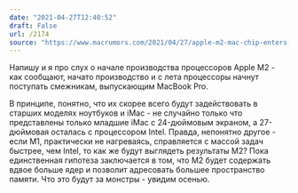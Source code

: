 ```yaml
---
date: "2021-04-27T12:40:52"
draft: False
url: /2174
source: "https://www.macrumors.com/2021/04/27/apple-m2-mac-chip-enters-mass-production/"
---
```


Напишу и я про слух о начале производства процессоров Apple M2 - как сообщают, начато производство и с лета процессоры начнут поступать смежникам, выпускающим MacBook Pro. 

В принципе, понятно, что их скорее всего будут задействовать в старших моделях ноутбуков и iMac - не случайно только что представлены только младшие iMac c 24-дюймовым экраном, а 27-дюймовая осталась с процессором Intel. Правда, непонятно другое - если M1, практически не нагреваясь, справляется с массой задач быстрее, чем Intel, то как же будут выглядеть результаты M2? Пока единственная гипотеза заключается в том, что M2 будет содержать вдвое больше ядер и позволит адресовать большее пространство памяти. Что это будут за монстры - увидим осенью.
